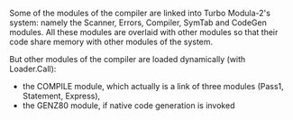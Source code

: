 Some of the modules of the compiler are linked into Turbo Modula-2's system: 
namely the Scanner, Errors, Compiler, SymTab and CodeGen modules.
All these modules are overlaid with other modules so that their code share 
memory with other modules of the system.

But other modules of the compiler are loaded dynamically (with Loader.Call):

- the COMPILE module, which actually is a link of three modules (Pass1, Statement, Express),
- the GENZ80 module, if native code generation is invoked
